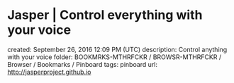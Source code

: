 # Jasper | Control everything with your voice

created: September 26, 2016 12:09 PM (UTC)
description: Control anything with your voice
folder: BOOKMRKS-MTHRFCKR / BROWSR-MTHRFCKR / Browser / Bookmarks / Pinboard
tags: pinboard
url: http://jasperproject.github.io